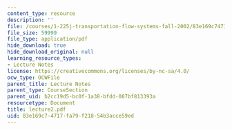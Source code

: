 ```yaml
---
content_type: resource
description: ''
file: /courses/1-225j-transportation-flow-systems-fall-2002/83e169c74717fa79f21854b3acce59ed_lecture2.pdf
file_size: 59999
file_type: application/pdf
hide_download: true
hide_download_original: null
learning_resource_types:
- Lecture Notes
license: https://creativecommons.org/licenses/by-nc-sa/4.0/
ocw_type: OCWFile
parent_title: Lecture Notes
parent_type: CourseSection
parent_uid: b2cc19d5-bc0f-1a38-bfdd-087bf813393a
resourcetype: Document
title: lecture2.pdf
uid: 83e169c7-4717-fa79-f218-54b3acce59ed
---
```

